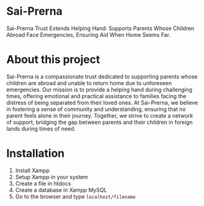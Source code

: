 # Sai-Prerna
Sai-Prerna Trust Extends Helping Hand: Supports Parents Whose Children Abroad Face Emergencies, Ensuring Aid When Home Seems Far.

# About this project 
Sai-Prerna is a compassionate trust dedicated to supporting parents whose children are abroad and unable to return home due to unforeseen emergencies. Our mission is to provide a helping hand during challenging times, offering emotional and practical assistance to families facing the distress of being separated from their loved ones. At Sai-Prerna, we believe in fostering a sense of community and understanding, ensuring that no parent feels alone in their journey. Together, we strive to create a network of support, bridging the gap between parents and their children in foreign lands during times of need.

# Installation
1. Install Xampp
2. Setup Xampp in your system
3. Create a file in htdocs
4. Create a database in Xampp MySQL
5. Go to the browser and type `localhost/filename`

